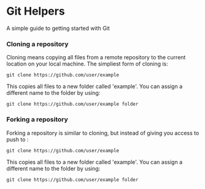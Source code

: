 Git Helpers
===========

A simple guide to getting started with Git

### Cloning a repository

Cloning means copying all files from a remote repository to the current location on your local machine. The simpliest form of cloning is:

```
git clone https://github.com/user/example
```

This copies all files to a new folder called 'example'. You can assign a different name to the folder by using:

```
git clone https://github.com/user/example folder
```

### Forking a repository

Forking a repository is similar to cloning, but instead of giving you access to push to  :

```
git clone https://github.com/user/example
```

This copies all files to a new folder called 'example'. You can assign a different name to the folder by using:

```
git clone https://github.com/user/example folder
```